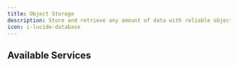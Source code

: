 ```yaml
---
title: Object Storage
description: Store and retrieve any amount of data with reliable object storage solutions hosted on Iranian infrastructure.
icon: i-lucide-database
---
```


## Available Services
